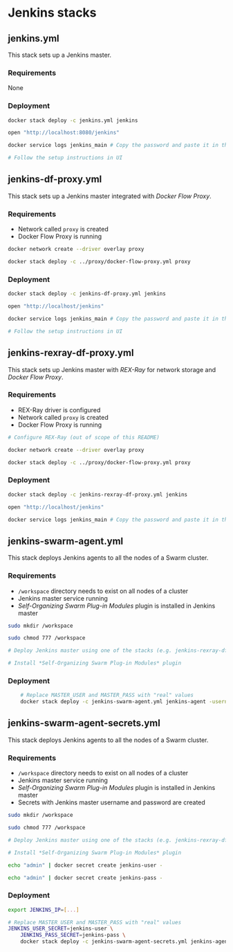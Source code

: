 # Jenkins stacks

## jenkins.yml

This stack sets up a Jenkins master.

### Requirements

None

### Deployment

```bash
docker stack deploy -c jenkins.yml jenkins

open "http://localhost:8080/jenkins"

docker service logs jenkins_main # Copy the password and paste it in the UI

# Follow the setup instructions in UI
```

## jenkins-df-proxy.yml

This stack sets up a Jenkins master integrated with *Docker Flow Proxy*.

### Requirements

* Network called `proxy` is created
* Docker Flow Proxy is running

```bash
docker network create --driver overlay proxy

docker stack deploy -c ../proxy/docker-flow-proxy.yml proxy
```

### Deployment

```bash
docker stack deploy -c jenkins-df-proxy.yml jenkins

open "http://localhost/jenkins"

docker service logs jenkins_main # Copy the password and paste it in the UI

# Follow the setup instructions in UI
```

## jenkins-rexray-df-proxy.yml

This stack sets up Jenkins master with *REX-Ray* for network storage and *Docker Flow Proxy*.

### Requirements

* REX-Ray driver is configured
* Network called `proxy` is created
* Docker Flow Proxy is running

```bash
# Configure REX-Ray (out of scope of this README)

docker network create --driver overlay proxy

docker stack deploy -c ../proxy/docker-flow-proxy.yml proxy
```

### Deployment

```bash
docker stack deploy -c jenkins-rexray-df-proxy.yml jenkins

open "http://localhost/jenkins"

docker service logs jenkins_main # Copy the password and paste it in the UI
```

## jenkins-swarm-agent.yml

This stack deploys Jenkins agents to all the nodes of a Swarm cluster.

### Requirements

* `/workspace` directory needs to exist on all nodes of a cluster
* Jenkins master service running
* *Self-Organizing Swarm Plug-in Modules* plugin is installed in Jenkins master

```bash
sudo mkdir /workspace

sudo chmod 777 /workspace

# Deploy Jenkins master using one of the stacks (e.g. jenkins-rexray-df-proxy.yml)

# Install *Self-Organizing Swarm Plug-in Modules* plugin
```

### Deployment

```bash
    # Replace MASTER_USER and MASTER_PASS with "real" values
    docker stack deploy -c jenkins-swarm-agent.yml jenkins-agent -username MASTER_USER -password MASTER_PASS
```

## jenkins-swarm-agent-secrets.yml

This stack deploys Jenkins agents to all the nodes of a Swarm cluster.

### Requirements

* `/workspace` directory needs to exist on all nodes of a cluster
* Jenkins master service running
* *Self-Organizing Swarm Plug-in Modules* plugin is installed in Jenkins master
* Secrets with Jenkins master username and password are created

```bash
sudo mkdir /workspace

sudo chmod 777 /workspace

# Deploy Jenkins master using one of the stacks (e.g. jenkins-rexray-df-proxy.yml)

# Install *Self-Organizing Swarm Plug-in Modules* plugin

echo "admin" | docker secret create jenkins-user -

echo "admin" | docker secret create jenkins-pass -
```

### Deployment

```bash
export JENKINS_IP=[...]

# Replace MASTER_USER and MASTER_PASS with "real" values
JENKINS_USER_SECRET=jenkins-user \
    JENKINS_PASS_SECRET=jenkins-pass \
    docker stack deploy -c jenkins-swarm-agent-secrets.yml jenkins-agent
```
